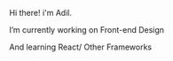 Hi there!  i'm  Adil. 


I’m currently working on Front-end Design

And  learning React/ Other Frameworks
